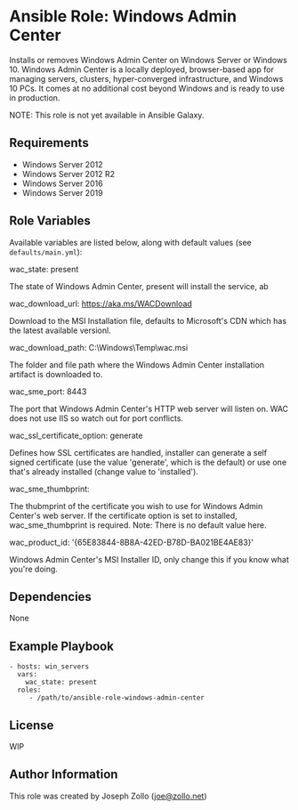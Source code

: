 Ansible Role: Windows Admin Center
=========

Installs or removes Windows Admin Center on Windows Server or Windows 10. Windows Admin Center is a locally deployed, browser-based app for managing servers, clusters, hyper-converged infrastructure, and Windows 10 PCs. It comes at no additional cost beyond Windows and is ready to use in production.

NOTE: This role is not yet available in Ansible Galaxy.

Requirements
------------
* Windows Server 2012
* Windows Server 2012 R2
* Windows Server 2016 
* Windows Server 2019

Role Variables
--------------

Available variables are listed below, along with default values (see `defaults/main.yml`):

  wac_state: present

The state of Windows Admin Center, present will install the service, ab

  wac_download_url: https://aka.ms/WACDownload

Download to the MSI Installation file, defaults to Microsoft's CDN which has the latest available versionl.

  wac_download_path: C:\\Windows\\Temp\\wac.msi

The folder and file path where the Windows Admin Center installation artifact is downloaded to.

  wac_sme_port: 8443

The port that Windows Admin Center's HTTP web server will listen on. WAC does not use IIS so watch out for port conflicts.

  wac_ssl_certificate_option: generate

Defines how SSL certificates are handled, installer can generate a self signed certificate (use the value 'generate', which is the default) or use one that's already installed (change value to 'installed').

  wac_sme_thumbprint: 

The thubmprint of the certificate you wish to use for Windows Admin Center's web server. If the certificate option is set to installed, wac_sme_thumbprint is required. Note: There is no default value here.

  wac_product_id: '{65E83844-8B8A-42ED-B78D-BA021BE4AE83}'

Windows Admin Center's MSI Installer ID, only change this if you know what you're doing.

Dependencies
------------

None

Example Playbook
----------------

    - hosts: win_servers
      vars:
        wac_state: present
      roles:
         - /path/to/ansible-role-windows-admin-center

License
-------

WIP

Author Information
------------------

This role was created by Joseph Zollo (joe@zollo.net)